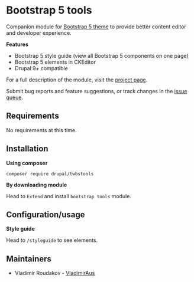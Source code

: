 # Bootstrap 5 tools

Companion module for [Bootstrap 5 theme](https://www.drupal.org/project/bootstrap5)
to provide better content editor and developer experience.

**Features**

- Bootstrap 5 style guide (view all Bootstrap 5 components on one page)
- Bootstrap 5 elements in CKEditor
- Drupal 9+ compatible

For a full description of the module, visit the
[project page](https://www.drupal.org/project/twbstools).

Submit bug reports and feature suggestions, or track changes in the
[issue queue](https://www.drupal.org/project/issues/twbstools).


## Requirements

No requirements at this time.


## Installation

**Using composer**

`composer require drupal/twbstools`

**By downloading module**

Head to `Extend` and install `bootstrap tools` module.


## Configuration/usage

**Style guide**

Head to `/styleguide` to see elements.


## Maintainers

- Vladimir Roudakov - [VladimirAus](https://www.drupal.org/u/vladimiraus)
